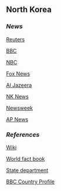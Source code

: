 ## North Korea ##

### _News_ ###

[Reuters](https://www.reuters.com/news/archive/north-korea)

[BBC](https://www.bbc.com/news/topics/cywd23g0gz5t/north-korea)

[NBC](https://www.nbcnews.com/news/north-korea)

[Fox News](https://www.foxnews.com/category/world/conflicts/north-korea)

[Al Jazeera](https://www.aljazeera.com/topics/country/north-korea.html)

[NK News](https://www.nknews.org/)

[Newsweek](https://www.newsweek.com/topic/north-korea)

[AP News](https://apnews.com/NorthKorea)

[]()

[]()

[]()

### _References_ ###
[Wiki](https://en.wikipedia.org/wiki/North_Korea)

[World fact book](https://www.cia.gov/library/publications/resources/the-world-factbook/geos/kn.html)

[State department](https://www.state.gov/countries-areas/north-korea/)

[BBC Country Profile](https://www.bbc.com/news/world-asia-pacific-15256929)
